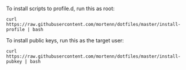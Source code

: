 To install scripts to profile.d, run this as root:

	curl https://raw.githubusercontent.com/mortenn/dotfiles/master/install-profile | bash

To install public keys, run this as the target user:

	curl https://raw.githubusercontent.com/mortenn/dotfiles/master/install-pubkey | bash
